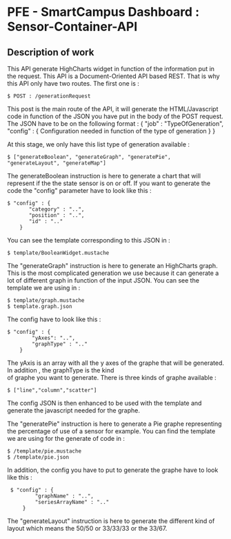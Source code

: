 # PFE - SmartCampus Dashboard : Sensor-Container-API

## Description of work

This API generate HighCharts widget in function of the information put in the request. This API is a Document-Oriented
API based REST. That is why this API only have two routes.
The first one is :

    $ POST : /generationRequest

This post is the main route of the API, it will generate the HTML/Javascript code in function of the JSON you have put
in the body of the POST request. The JSON have to be on the following format : 
{ 
    "job" : "TypeOfGeneration",
    "config" : { Configuration needed in function of the type of generation }
}

At this stage, we only have this list type of generation available : 

    $ ["generateBoolean", "generateGraph", "generatePie", "generateLayout", "generateMap"]

The generateBoolean instruction is here to generate a chart that will represent if the the state sensor is on or off.
If you want to generate the code the "config" parameter have to look like this :

    $ "config" : { 
           "category" : "..",
           "position" : "..",
           "id" : ".."
        }

You can see the template corresponding to this JSON in :
     
    $ template/BooleanWidget.mustache 

The "generateGraph" instruction is here to generate an HighCharts graph. This is the most complicated generation we use
because it can generate a lot of different graph in function of the input JSON. You can see the template we are using
in  :

    $ template/graph.mustache
    $ template.graph.json
 
The config have to look like this : 

    $ "config" : { 
            "yAxes": "..",
            "graphType" : ".." 
        }                    

The yAxis is an array with all the y axes of the graphe that will be generated. In addition , the graphType is the kind   
of graphe you want to generate. There is three kinds of graphe available : 

    $ ["line","column","scatter"]

The config JSON is then enhanced to be used with the template and generate the javascript needed for the graphe.

The "generatePie" instruction is here to generate a Pie graphe representing the percentage of use of a sensor for example.
You can find the template we are using for the generate of code in :

    $ /template/pie.mustache
    $ /template/pie.json
 
 In addition, the config you have to put to generate the graphe have to look like this :
 
     $ "config" : { 
             "graphName" : "..",
             "seriesArrayName" : ".."
         }
 
The "generateLayout" instruction is here to generate the different kind of layout which means the 50/50 or 33/33/33 or 
the 33/67.